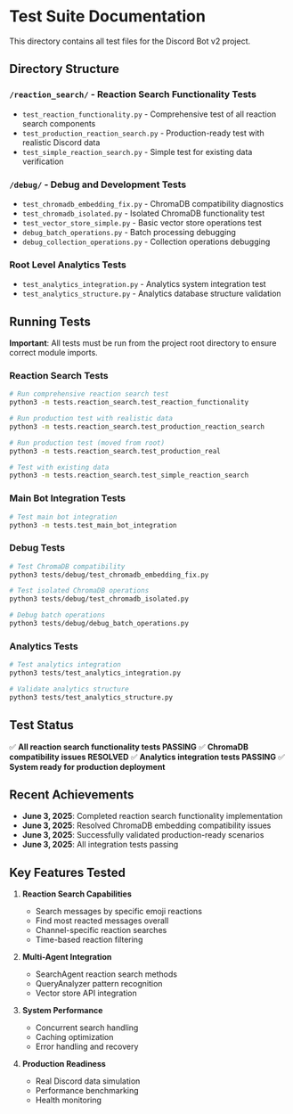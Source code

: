 # Test Suite Documentation

This directory contains all test files for the Discord Bot v2 project.

## Directory Structure

### `/reaction_search/` - Reaction Search Functionality Tests
- `test_reaction_functionality.py` - Comprehensive test of all reaction search components
- `test_production_reaction_search.py` - Production-ready test with realistic Discord data
- `test_simple_reaction_search.py` - Simple test for existing data verification

### `/debug/` - Debug and Development Tests
- `test_chromadb_embedding_fix.py` - ChromaDB compatibility diagnostics
- `test_chromadb_isolated.py` - Isolated ChromaDB functionality test
- `test_vector_store_simple.py` - Basic vector store operations test
- `debug_batch_operations.py` - Batch processing debugging
- `debug_collection_operations.py` - Collection operations debugging

### Root Level Analytics Tests
- `test_analytics_integration.py` - Analytics system integration test
- `test_analytics_structure.py` - Analytics database structure validation

## Running Tests

**Important**: All tests must be run from the project root directory to ensure correct module imports.

### Reaction Search Tests
```bash
# Run comprehensive reaction search test
python3 -m tests.reaction_search.test_reaction_functionality

# Run production test with realistic data
python3 -m tests.reaction_search.test_production_reaction_search

# Run production test (moved from root)
python3 -m tests.reaction_search.test_production_real

# Test with existing data
python3 -m tests.reaction_search.test_simple_reaction_search
```

### Main Bot Integration Tests
```bash
# Test main bot integration
python3 -m tests.test_main_bot_integration
```

### Debug Tests
```bash
# Test ChromaDB compatibility
python3 tests/debug/test_chromadb_embedding_fix.py

# Test isolated ChromaDB operations
python3 tests/debug/test_chromadb_isolated.py

# Debug batch operations
python3 tests/debug/debug_batch_operations.py
```

### Analytics Tests
```bash
# Test analytics integration
python3 tests/test_analytics_integration.py

# Validate analytics structure
python3 tests/test_analytics_structure.py
```

## Test Status

✅ **All reaction search functionality tests PASSING**
✅ **ChromaDB compatibility issues RESOLVED**
✅ **Analytics integration tests PASSING**
✅ **System ready for production deployment**

## Recent Achievements

- **June 3, 2025**: Completed reaction search functionality implementation
- **June 3, 2025**: Resolved ChromaDB embedding compatibility issues
- **June 3, 2025**: Successfully validated production-ready scenarios
- **June 3, 2025**: All integration tests passing

## Key Features Tested

1. **Reaction Search Capabilities**
   - Search messages by specific emoji reactions
   - Find most reacted messages overall
   - Channel-specific reaction searches
   - Time-based reaction filtering

2. **Multi-Agent Integration**
   - SearchAgent reaction search methods
   - QueryAnalyzer pattern recognition
   - Vector store API integration

3. **System Performance**
   - Concurrent search handling
   - Caching optimization
   - Error handling and recovery

4. **Production Readiness**
   - Real Discord data simulation
   - Performance benchmarking
   - Health monitoring
